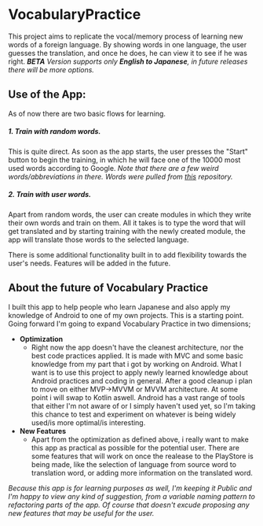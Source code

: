 # VocabularyPractice

This project aims to replicate the vocal/memory process of learning new words of a foreign language. By showing words in one language, the user guesses the translation, and once he does, he can view it to see if he was right. ***BETA** Version supports only **English to Japanese**, in future releases there will be more options.*

## Use of the App:

As of now there are two basic flows for learning.
##### 1. Train with random words.
This is quite direct. As soon as the app starts, the user presses the "Start" button to begin the training, in which he will face one of the 10000 most used words according to Google. *Note that there are a few weird words/abbreviations in there. Words were pulled from [this](https://github.com/first20hours/google-10000-english) repository.*

##### 2. Train with user words.
Apart from random words, the user can create modules in which they write their own words and train on them. All it takes is to type the word that will get translated and by starting training with the newly created module, the app will translate those words to the selected language.

There is some additional functionality built in to add flexibility towards the user's needs. Features will be added in the future.

## About the future of Vocabulary Practice

I built this app to help people who learn Japanese and also apply my knowledge of Android to one of my own projects. This is a starting point. Going forward I'm going to expand Vocabulary Practice in two dimensions;

- **Optimization**
  - Right now the app doesn't have the cleanest architecture, nor the best code practices applied. It is made with MVC and some basic knowledge from my part that i got by working on Android. What I want is to use this project to apply newly learned knowledge about Android practices and coding in general. After a good cleanup i plan to move on either MVP->MVVM or MVVM architecture. At some point i will swap to Kotlin aswell. Android has a vast range of tools that either I'm not aware of or I simply haven't used yet, so I'm taking this chance to test and experiment on whatever is being widely used/is more optimal/is interesting.
- **New Features**
  - Apart from the optimization as defined above, i really want to make this app as practical as possible for the potential user. There are some features that will work on once the realease to the PlayStore is being made, like the selection of language from source word to translation word, or adding more information on the translated word.
  
*Because this app is for learning purposes as well, I'm keeping it Public and I'm happy to view any kind of suggestion, from a variable naming pattern to refactoring parts of the app. Of course that doesn't excude proposing any new features that may be useful for the user.*
